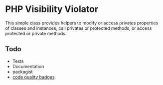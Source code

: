 PHP Visibility Violator
=============================

This simple class provides helpers to modify or access privates properties of
classes and instances, call privates or protected methods, or access protected
or private methods.


Todo
--------------
- Tests
- Documentation
- packagist
- [code quality badges](https://github.com/dwyl/repo-badges)
